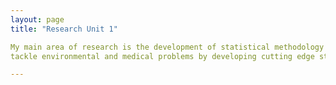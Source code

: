 ```yaml
---
layout: page
title: "Research Unit 1"

My main area of research is the development of statistical methodology in highly-structured data analysis, including complex environmental data, images, shapes, and functional data. My research aims to 
tackle environmental and medical problems by developing cutting edge statistical methods implemented through user friendly software packages. 

---
```

